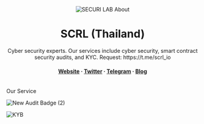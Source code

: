 <div align="center">

  
![SECURI LAB About](https://user-images.githubusercontent.com/111109564/236715929-1ad8c3e6-aa64-4862-8789-7c2367381bbd.png)


  <h1>SCRL (Thailand)</h1>
  
  <p>
    Cyber security experts. Our services include cyber security, smart contract security audits, and KYC.
Request: https://t.me/scrl_io
  </p>
  
  

<h4>
    <a href="https://securi-lab.com/">Website</a>
  <span> · </span>
    <a href="https://twitter.com/scrl_io">Twitter</a>
  <span> · </span>
    <a href="https://t.me/scrl_io">Telegram</a>
  <span> · </span>
    <a href="https://scrl.medium.com">Blog</a>
  </h4>
</div>

<br />
Our Service

![New Audit Badge (2)](https://user-images.githubusercontent.com/111109564/236653904-0f377a78-dda2-443d-bb54-198e3d33e8d9.png)


![KYB](https://user-images.githubusercontent.com/111109564/236716298-bfeaf50b-d7a5-4509-936c-c3f555c07dcb.png)




